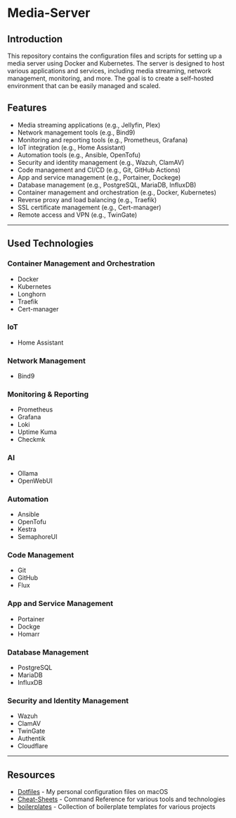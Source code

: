 # Media-Server

## Introduction

This repository contains the configuration files and scripts for setting up a media server using Docker and Kubernetes. The server is designed to host various applications and services, including media streaming, network management, monitoring, and more.
The goal is to create a self-hosted environment that can be easily managed and scaled.

## Features

- Media streaming applications (e.g., Jellyfin, Plex)
- Network management tools (e.g., Bind9)
- Monitoring and reporting tools (e.g., Prometheus, Grafana)
- IoT integration (e.g., Home Assistant)
- Automation tools (e.g., Ansible, OpenTofu)
- Security and identity management (e.g., Wazuh, ClamAV)
- Code management and CI/CD (e.g., Git, GitHub Actions)
- App and service management (e.g., Portainer, Dockege)
- Database management (e.g., PostgreSQL, MariaDB, InfluxDB)
- Container management and orchestration (e.g., Docker, Kubernetes)
- Reverse proxy and load balancing (e.g., Traefik)
- SSL certificate management (e.g., Cert-manager)
- Remote access and VPN (e.g., TwinGate)

----

## Used Technologies

### Container Management and Orchestration

- Docker
- Kubernetes
- Longhorn
- Traefik
- Cert-manager

### IoT

- Home Assistant

### Network Management

- Bind9

### Monitoring & Reporting

- Prometheus
- Grafana
- Loki
- Uptime Kuma
- Checkmk

### AI

- Ollama
- OpenWebUI

### Automation

- Ansible
- OpenTofu
- Kestra
- SemaphoreUI

### Code Management

- Git
- GitHub
- Flux

### App and Service Management

- Portainer
- Dockge
- Homarr

### Database Management

- PostgreSQL
- MariaDB
- InfluxDB

### Security and Identity Management

- Wazuh
- ClamAV
- TwinGate
- Authentik
- Cloudflare

----

## Resources

- [Dotfiles](https://github.com/christianlempa/dotfiles) - My personal configuration files on macOS
- [Cheat-Sheets](https://github.com/christianlempa/cheat-sheets) - Command Reference for various tools and technologies
- [boilerplates](https://github.com/christianlempa/boilerplates) - Collection of boilerplate templates for various projects
